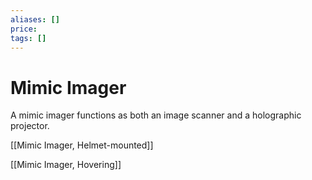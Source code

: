 ```yaml
---
aliases: []
price:  
tags: []
---
```


# Mimic Imager

A mimic imager functions as both an image scanner and a holographic projector.

[[Mimic Imager, Helmet-mounted]]

[[Mimic Imager, Hovering]]
